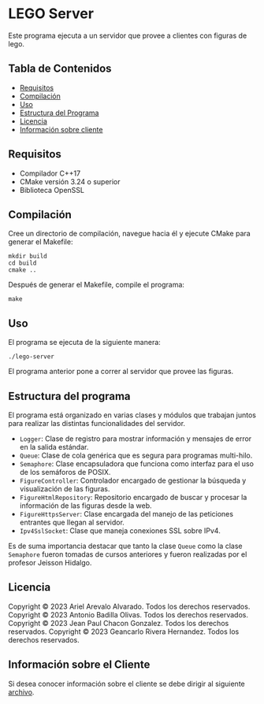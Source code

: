 # LEGO Server

Este programa ejecuta a un servidor que provee a clientes con figuras
de lego.

## Tabla de Contenidos

- [Requisitos](#requisitos)
- [Compilación](#compilación)
- [Uso](#uso)
- [Estructura del Programa](#estructura-del-programa)
- [Licencia](#licencia)
- [Información sobre cliente](#información-sobre-el-cliente)

## Requisitos

- Compilador C++17
- CMake versión 3.24 o superior
- Biblioteca OpenSSL

## Compilación

Cree un directorio de compilación, navegue hacia él y ejecute CMake para generar el Makefile:

    mkdir build
    cd build
    cmake ..

Después de generar el Makefile, compile el programa:

    make

## Uso

El programa se ejecuta de la siguiente manera:

    ./lego-server

El programa anterior pone a correr al servidor que provee las figuras.

## Estructura del programa

El programa está organizado en varias clases y módulos que trabajan juntos para realizar las distintas funcionalidades del servidor.

- `Logger`: Clase de registro para mostrar información y mensajes de error en la salida estándar.
- `Queue`: Clase de cola genérica que es segura para programas multi-hilo.
- `Semaphore`: Clase encapsuladora que funciona como interfaz para el uso de los semáforos de POSIX.
- `FigureController`: Controlador encargado de gestionar la búsqueda y visualización de las figuras.
- `FigureHtmlRepository`: Repositorio encargado de buscar y procesar la información de las figuras desde la web.
- `FigureHttpsServer`: Clase encargada del manejo de las peticiones
entrantes que llegan al servidor.
- `Ipv4SslSocket`: Clase que maneja conexiones SSL sobre IPv4.

Es de suma importancia destacar que tanto la clase `Queue` como la clase `Semaphore` fueron tomadas de cursos anteriores y fueron realizadas por el profesor Jeisson Hidalgo.

## Licencia

Copyright © 2023 Ariel Arevalo Alvarado. Todos los derechos reservados.
Copyright © 2023 Antonio Badilla Olivas. Todos los derechos reservados.
Copyright © 2023 Jean Paul Chacon Gonzalez. Todos los derechos reservados.
Copyright © 2023 Geancarlo Rivera Hernandez. Todos los derechos reservados.

## Información sobre el Cliente

Si desea conocer información sobre el cliente se debe dirigir al
siguiente [archivo](../lego-client/README.md).